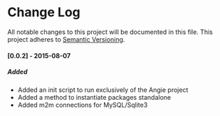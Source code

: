 # Change Log
All notable changes to this project will be documented in this file.
This project adheres to [Semantic Versioning](http://semver.org/).

#### [0.0.2] - 2015-08-07
##### Added
- Added an init script to run exclusively of the Angie project
- Added a method to instantiate packages standalone
- Added m2m connections for MySQL/Sqlite3
